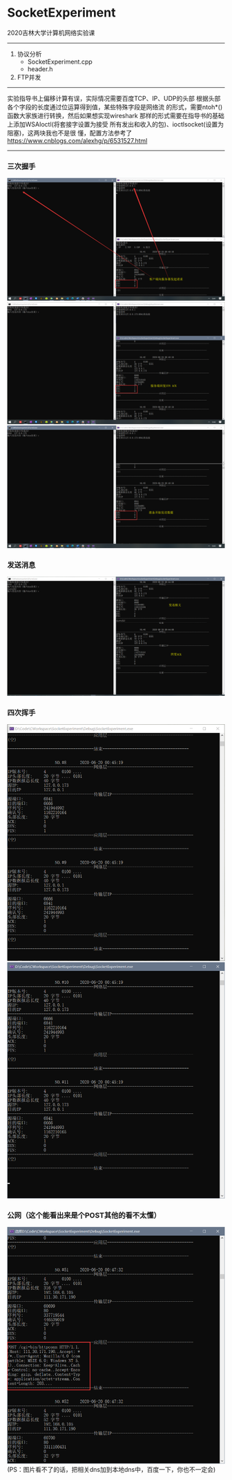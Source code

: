 # SocketExperiment
2020吉林大学计算机网络实验课
***
1. 协议分析
    * SocketExperiment.cpp
    * header.h
2. FTP并发
***
实验指导书上偏移计算有误，实际情况需要百度TCP、IP、UDP的头部
根据头部各个字段的长度通过位运算得到值，某些特殊字段是网络流
的形式，需要ntoh*()函数大家族进行转换，然后如果想实现wireshark
那样的形式需要在指导书的基础上添加WSAIoctl(将套接字设置为接受
所有发出和收入的包)、ioctlsocket(设置为阻塞)，这两块我也不是很
懂，配置方法参考了<https://www.cnblogs.com/alexhg/p/6531527.html>
***
### 三次握手
![握手1](https://github.com/zyc573823770/SocketExperiment/blob/master/%E6%8F%A1%E6%89%8B1.png)  
![握手2](https://github.com/zyc573823770/SocketExperiment/blob/master/%E6%8F%A1%E6%89%8B2.png)  
![握手3](https://github.com/zyc573823770/SocketExperiment/blob/master/%E6%8F%A1%E6%89%8B3.png)  
### 发送消息
![消息](https://github.com/zyc573823770/SocketExperiment/blob/master/%E6%B6%88%E6%81%AF%E5%8F%91%E9%80%81.png)  
### 四次挥手
![挥手1](https://github.com/zyc573823770/SocketExperiment/blob/master/%E6%8C%A5%E6%89%8B1.png)  
![挥手2](https://github.com/zyc573823770/SocketExperiment/blob/master/%E6%8C%A5%E6%89%8B2.png)  
### 公网（这个能看出来是个POST其他的看不太懂）
![公网](https://github.com/zyc573823770/SocketExperiment/blob/master/%E5%85%AC%E7%BD%91.png)  
(PS：图片看不了的话，把相关dns加到本地dns中，百度一下，你也不一定会)

